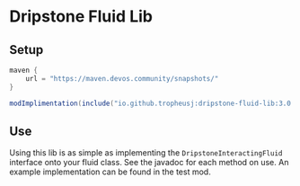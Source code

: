 # Dripstone Fluid Lib

## Setup
```groovy
maven {
    url = "https://maven.devos.community/snapshots/"
}
```
```groovy
modImplimentation(include("io.github.tropheusj:dripstone-fluid-lib:3.0.0"))
```

## Use
Using this lib is as simple as implementing the `DripstoneInteractingFluid`
interface onto your fluid class. See the javadoc for each method on use. An
example implementation can be found in the test mod.
